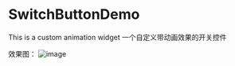 # SwitchButtonDemo
This is a custom animation widget
一个自定义带动画效果的开关控件

效果图：
![image](https://github.com/xiaosong520/SwitchButtonDemo/blob/master/Gif/switchbutton.gif)
